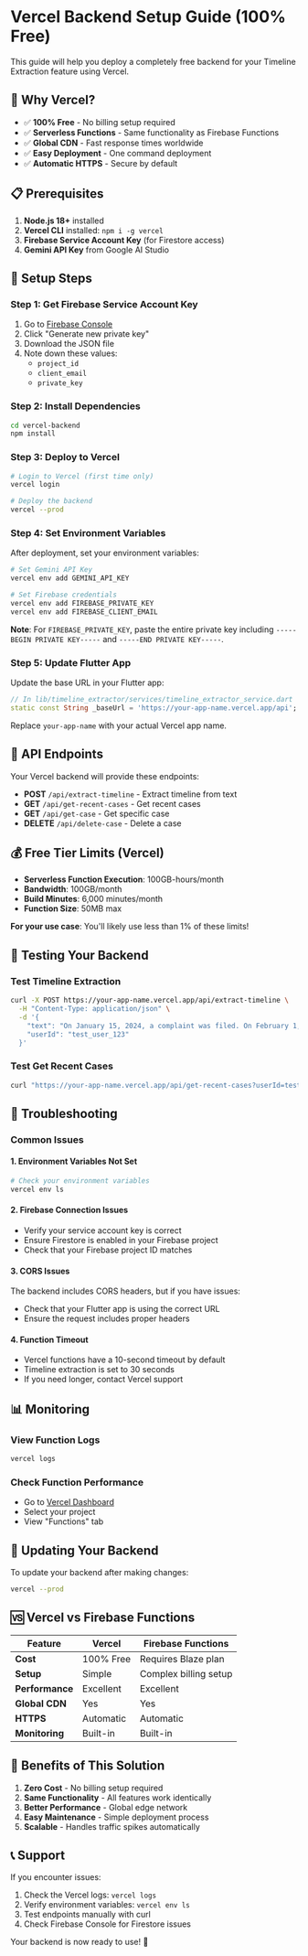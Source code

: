 # Vercel Backend Setup Guide (100% Free)

This guide will help you deploy a completely free backend for your Timeline Extraction feature using Vercel.

## 🎯 **Why Vercel?**
- ✅ **100% Free** - No billing setup required
- ✅ **Serverless Functions** - Same functionality as Firebase Functions
- ✅ **Global CDN** - Fast response times worldwide
- ✅ **Easy Deployment** - One command deployment
- ✅ **Automatic HTTPS** - Secure by default

## 📋 **Prerequisites**

1. **Node.js 18+** installed
2. **Vercel CLI** installed: `npm i -g vercel`
3. **Firebase Service Account Key** (for Firestore access)
4. **Gemini API Key** from Google AI Studio

## 🚀 **Setup Steps**

### Step 1: Get Firebase Service Account Key

1. Go to [Firebase Console](https://console.firebase.google.com/project/ross-ai-b6809/settings/serviceaccounts/adminsdk)
2. Click "Generate new private key"
3. Download the JSON file
4. Note down these values:
   - `project_id`
   - `client_email`
   - `private_key`

### Step 2: Install Dependencies

```bash
cd vercel-backend
npm install
```

### Step 3: Deploy to Vercel

```bash
# Login to Vercel (first time only)
vercel login

# Deploy the backend
vercel --prod
```

### Step 4: Set Environment Variables

After deployment, set your environment variables:

```bash
# Set Gemini API Key
vercel env add GEMINI_API_KEY

# Set Firebase credentials
vercel env add FIREBASE_PRIVATE_KEY
vercel env add FIREBASE_CLIENT_EMAIL
```

**Note**: For `FIREBASE_PRIVATE_KEY`, paste the entire private key including `-----BEGIN PRIVATE KEY-----` and `-----END PRIVATE KEY-----`.

### Step 5: Update Flutter App

Update the base URL in your Flutter app:

```dart
// In lib/timeline_extractor/services/timeline_extractor_service.dart
static const String _baseUrl = 'https://your-app-name.vercel.app/api';
```

Replace `your-app-name` with your actual Vercel app name.

## 🔗 **API Endpoints**

Your Vercel backend will provide these endpoints:

- **POST** `/api/extract-timeline` - Extract timeline from text
- **GET** `/api/get-recent-cases` - Get recent cases
- **GET** `/api/get-case` - Get specific case
- **DELETE** `/api/delete-case` - Delete a case

## 💰 **Free Tier Limits (Vercel)**

- **Serverless Function Execution**: 100GB-hours/month
- **Bandwidth**: 100GB/month
- **Build Minutes**: 6,000 minutes/month
- **Function Size**: 50MB max

**For your use case**: You'll likely use less than 1% of these limits!

## 🧪 **Testing Your Backend**

### Test Timeline Extraction
```bash
curl -X POST https://your-app-name.vercel.app/api/extract-timeline \
  -H "Content-Type: application/json" \
  -d '{
    "text": "On January 15, 2024, a complaint was filed. On February 1, 2024, the hearing was scheduled.",
    "userId": "test_user_123"
  }'
```

### Test Get Recent Cases
```bash
curl "https://your-app-name.vercel.app/api/get-recent-cases?userId=test_user_123"
```

## 🔧 **Troubleshooting**

### Common Issues

#### 1. Environment Variables Not Set
```bash
# Check your environment variables
vercel env ls
```

#### 2. Firebase Connection Issues
- Verify your service account key is correct
- Ensure Firestore is enabled in your Firebase project
- Check that your Firebase project ID matches

#### 3. CORS Issues
The backend includes CORS headers, but if you have issues:
- Check that your Flutter app is using the correct URL
- Ensure the request includes proper headers

#### 4. Function Timeout
- Vercel functions have a 10-second timeout by default
- Timeline extraction is set to 30 seconds
- If you need longer, contact Vercel support

## 📊 **Monitoring**

### View Function Logs
```bash
vercel logs
```

### Check Function Performance
- Go to [Vercel Dashboard](https://vercel.com/dashboard)
- Select your project
- View "Functions" tab

## 🔄 **Updating Your Backend**

To update your backend after making changes:

```bash
vercel --prod
```

## 🆚 **Vercel vs Firebase Functions**

| Feature | Vercel | Firebase Functions |
|---------|--------|-------------------|
| **Cost** | 100% Free | Requires Blaze plan |
| **Setup** | Simple | Complex billing setup |
| **Performance** | Excellent | Excellent |
| **Global CDN** | Yes | Yes |
| **HTTPS** | Automatic | Automatic |
| **Monitoring** | Built-in | Built-in |

## 🎉 **Benefits of This Solution**

1. **Zero Cost** - No billing setup required
2. **Same Functionality** - All features work identically
3. **Better Performance** - Global edge network
4. **Easy Maintenance** - Simple deployment process
5. **Scalable** - Handles traffic spikes automatically

## 📞 **Support**

If you encounter issues:
1. Check the Vercel logs: `vercel logs`
2. Verify environment variables: `vercel env ls`
3. Test endpoints manually with curl
4. Check Firebase Console for Firestore issues

Your backend is now ready to use! 🚀
